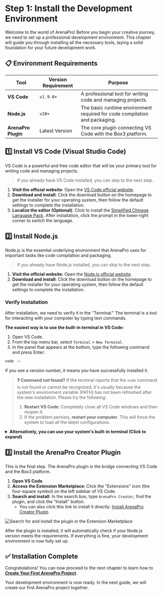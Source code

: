 # Step 1: Install the Development Environment

Welcome to the world of ArenaPro! Before you begin your creative journey, we need to set up a professional development environment. This chapter will guide you through installing all the necessary tools, laying a solid foundation for your future development work.

## 📋 Environment Requirements

| Tool                | Version Requirement | Purpose                                                                    |
| ------------------- | ------------------- | -------------------------------------------------------------------------- |
| **VS Code**         | `v1.9.0+`           | A professional tool for writing code and managing projects.                |
| **Node.js**         | `v20+`              | The basic runtime environment required for code compilation and packaging. |
| **ArenaPro Plugin** | Latest Version      | The core plugin connecting VS Code with the Box3 platform.                 |

## 1️⃣ Install VS Code (Visual Studio Code)

VS Code is a powerful and free code editor that will be your primary tool for writing code and managing projects.

> If you already have VS Code installed, you can skip to the next step.

1.  **Visit the official website**: Open the [VS Code official website](https://code.visualstudio.com/).
2.  **Download and install**: Click the download button on the homepage to get the installer for your operating system, then follow the default settings to complete the installation.
3.  **Localize the editor (Optional)**: Click to install the [Simplified Chinese Language Pack](vscode:extension/MS-CEINTL.vscode-language-pack-zh-hans). After installation, click the prompt in the lower-right corner to switch the language.

## 2️⃣ Install Node.js

Node.js is the essential underlying environment that ArenaPro uses for important tasks like code compilation and packaging.

> If you already have Node.js installed, you can skip to the next step.

1.  **Visit the official website**: Open the [Node.js official website](https://nodejs.org/).
2.  **Download and install**: Click the download button on the homepage to get the installer for your operating system, then follow the default settings to complete the installation.

### Verify Installation

After installation, we need to verify it in the "Terminal." The terminal is a tool for interacting with your computer by typing text commands.

**The easiest way is to use the built-in terminal in VS Code:**

1.  Open VS Code.
2.  From the top menu bar, select `Terminal` > `New Terminal`.
3.  In the panel that appears at the bottom, type the following command and press Enter:

```bash
node -v
```

If you see a version number, it means you have successfully installed it.

> **❓ Command not found?**
> If the terminal reports that the `node` command is not found or cannot be recognized, it's usually because the system's environment variable (PATH) has not been refreshed after the new installation. Please try the following:
>
> 1.  **Restart VS Code**: Completely close all VS Code windows and then reopen it.
> 2.  If the problem persists, **restart your computer**. This will force the system to load all the latest configurations.

<details>
<summary><b>Alternatively, you can use your system's built-in terminal (Click to expand)</b></summary>

- **For Windows users**:
  - Press the `Win` key, type `cmd` or `PowerShell`, and then open it.
- **For macOS users**:
  - Find `Terminal` in the `Other` folder in `Launchpad`.
  - Or, press `Cmd + Space`, type `Terminal`, and open it.

</details>

## 3️⃣ Install the ArenaPro Creator Plugin

This is the final step. The ArenaPro plugin is the bridge connecting VS Code and the Box3 platform.

1.  **Open VS Code**.
2.  **Access the Extension Marketplace**: Click the "Extensions" icon (the four-square symbol) on the left sidebar of VS Code.
3.  **Search and install**: In the search box, type `ArenaPro Creator`, find the plugin, and click the "Install" button.
    - You can also click this link to install it directly: [Install ArenaPro Creator Plugin](vscode:extension/box3lab.box3arenapro).

![Search for and install the plugin in the Extension Marketplace](/QQ20240926-151900.png)

After the plugin is installed, it will automatically check if your Node.js version meets the requirements. If everything is fine, your development environment is now fully set up.

## ✅ Installation Complete

Congratulations! You can now proceed to the next chapter to learn how to **[Create Your First ArenaPro Project](./02-create-project.md)**.

Your development environment is now ready. In the next guide, we will create our first ArenaPro project together.
